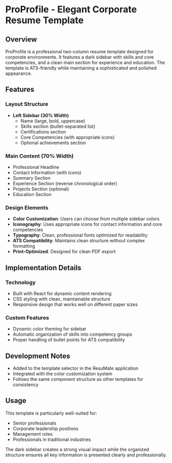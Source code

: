 # ProProfile - Elegant Corporate Resume Template

## Overview
ProProfile is a professional two-column resume template designed for corporate environments. It features a dark sidebar with skills and core competencies, and a clean main section for experience and education. The template is ATS-friendly while maintaining a sophisticated and polished appearance.

## Features

### Layout Structure
- **Left Sidebar (30% Width)**
  - Name (large, bold, uppercase)
  - Skills section (bullet-separated list)
  - Certifications section
  - Core Competencies (with appropriate icons)
  - Optional achievements section

### Main Content (70% Width)
- Professional Headline
- Contact Information (with icons)
- Summary Section
- Experience Section (reverse chronological order)
- Projects Section (optional)
- Education Section

### Design Elements
- **Color Customization**: Users can choose from multiple sidebar colors
- **Iconography**: Uses appropriate icons for contact information and core competencies
- **Typography**: Clean, professional fonts optimized for readability
- **ATS Compatibility**: Maintains clean structure without complex formatting
- **Print-Optimized**: Designed for clean PDF export

## Implementation Details

### Technology
- Built with React for dynamic content rendering
- CSS styling with clean, maintainable structure
- Responsive design that works well on different paper sizes

### Custom Features
- Dynamic color theming for sidebar
- Automatic organization of skills into competency groups
- Proper handling of bullet points for ATS compatibility

## Development Notes
- Added to the template selector in the ResuMate application
- Integrated with the color customization system
- Follows the same component structure as other templates for consistency

## Usage
This template is particularly well-suited for:
- Senior professionals
- Corporate leadership positions
- Management roles
- Professionals in traditional industries

The dark sidebar creates a strong visual impact while the organized structure ensures all key information is presented clearly and professionally.
